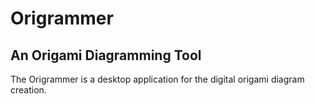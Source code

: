 # Origrammer
## An Origami Diagramming Tool

The Origrammer is a desktop application for the digital origami diagram creation.
